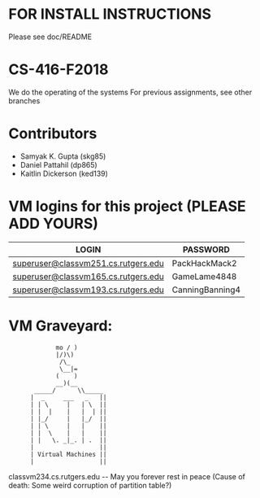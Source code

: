 # FOR INSTALL INSTRUCTIONS
Please see doc/README
# CS-416-F2018
We do the operating of the systems
For previous assignments, see other branches

# Contributors

* Samyak K. Gupta (skg85)
* Daniel Pattahil (dp865)
* Kaitlin Dickerson (ked139)

# VM logins for this project (PLEASE ADD YOURS)

| LOGIN | PASSWORD |
| ----- | -------- |
| superuser@classvm251.cs.rutgers.edu | PackHackMack2 |
| superuser@classvm165.cs.rutgers.edu | GameLame4848 |
| superuser@classvm193.cs.rutgers.edu | CanningBanning4 |


# VM Graveyard:
                 mo / )
                 |/)\)
                  /\_
                  \__|=
                 (    )
                 __)(__
           _____/      \\_____
          |  _     ___   _   ||
          | | \     |   | \  ||
          | |  |    |   |  | ||
          | |_/     |   |_/  ||
          | | \     |   |    ||
          | |  \    |   |    ||
          | |   \. _|_. | .  ||
          |                  ||
          | Virtual Machines ||
          |                  ||

classvm234.cs.rutgers.edu -- May you forever rest in peace (Cause of death: Some weird corruption of partition table?)
